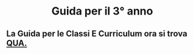# **<p align="center">Guida per il 3° anno</p>**

## La Guida per le Classi E Curriculum ora si trova [QUA.](https://github.com/artaeun/IBM-UniPD)
